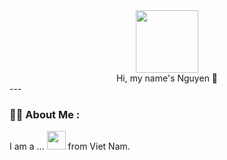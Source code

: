 <div id="header" align="center">
  <img src="https://media.giphy.com/media/L1KpkdbH8aEkXow8eV/giphy.gif" width="100"/>
</div>
<div align="center">Hi, my name's Nguyen 👋</div>---

### :woman_technologist: About Me :
I am a ... <img src="https://media.giphy.com/media/WUlplcMpOCEmTGBtBW/giphy.gif" width="30"> from Viet Nam.
<!--
**Nguyen181124/Nguyen181124** is a ✨ _special_ ✨ repository because its `README.md` (this file) appears on your GitHub profile.

Here are some ideas to get you started:

- 🔭 I’m currently working on ...
- 🌱 I’m currently learning ...
- 👯 I’m looking to collaborate on ...
- 🤔 I’m looking for help with ...
- 💬 Ask me about ...
- 📫 How to reach me: ...
- 😄 Pronouns: ...
- ⚡ Fun fact: ...
-->
